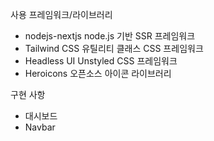 사용 프레임워크/라이브러리
- nodejs-nextjs
    node.js 기반 SSR 프레임워크
- Tailwind CSS
    유틸리티 클래스 CSS 프레임워크
- Headless UI
    Unstyled CSS 프레임워크
- Heroicons
    오픈소스 아이콘 라이브러리

구현 사항
- 대시보드
- Navbar

